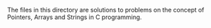 The files in this directory are solutions to problems on the concept of Pointers, Arrays and Strings in C programming.